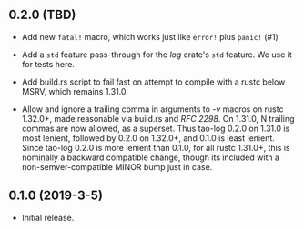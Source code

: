 ## 0.2.0 (TBD)
* Add new `fatal!` macro, which works just like `error!` plus `panic!` (#1)

* Add a `std` feature pass-through for the _log_ crate's `std` feature. We
  use it for tests here.

* Add build.rs script to fail fast on attempt to compile with a rustc below
  MSRV, which remains 1.31.0.

* Allow and ignore a trailing comma in arguments to _-v_ macros on rustc
  1.32.0+, made reasonable via build.rs and _RFC 2298_. On 1.31.0, N
  trailing commas are now allowed, as a superset. Thus tao-log 0.2.0 on 1.31.0
  is most lenient, followed by 0.2.0 on 1.32.0+, and 0.1.0 is least lenient.
  Since tao-log 0.2.0 is more lenient than 0.1.0, for all rustc 1.31.0+, this
  is nominally a backward compatible change, though its included with a
  non-semver-compatible MINOR bump just in case.

## 0.1.0 (2019-3-5)
* Initial release.
